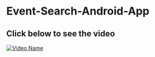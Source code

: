# Event-Search-Android-App
## Click below to see the video
[![Video Name](https://img.youtube.com/vi/IyLcNwVySVc/0.jpg)](https://www.youtube.com/watch?v=IyLcNwVySVc)

